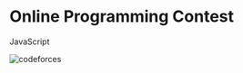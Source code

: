 # Online Programming Contest
JavaScript



![codeforces](https://user-images.githubusercontent.com/54984550/67177816-f97e9080-f3f1-11e9-8f8c-0dc59f9ec3ac.PNG)
